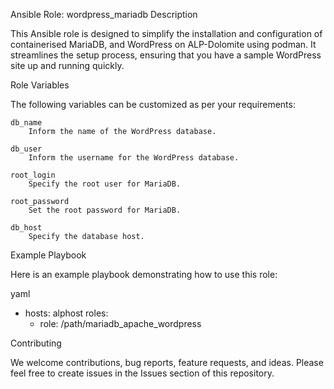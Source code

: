 Ansible Role: wordpress_mariadb
Description

This Ansible role is designed to simplify the installation and configuration of containerised MariaDB, and WordPress on ALP-Dolomite using podman. It streamlines the setup process, ensuring that you have a sample WordPress site up and running quickly.

Role Variables

The following variables can be customized as per your requirements:

    db_name 
        Inform the name of the WordPress database.

    db_user 
        Inform the username for the WordPress database.

    root_login 
        Specify the root user for MariaDB.

    root_password 
        Set the root password for MariaDB.

    db_host 
        Specify the database host.

Example Playbook

Here is an example playbook demonstrating how to use this role:

yaml

- hosts: alphost
  roles:
    - role: /path/mariadb_apache_wordpress

Contributing

We welcome contributions, bug reports, feature requests, and ideas. Please feel free to create issues in the Issues section of this repository.
